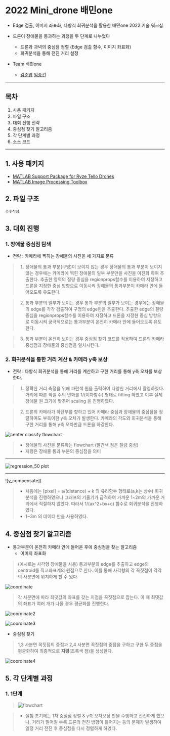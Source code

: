 # 2022 Mini_drone 배민one

* Edge 검출, 이미지 좌표화, 다항식 회귀분석을 활용한 배민one 2022 기술 워크샵

* 드론이 장애물을 통과하는 과정을 두 단계로 나누었다
  * 드론과 과녁의 중심점 정렬 (Edge 검출 함수, 이미지 좌표화)
  * 회귀분석을 통해 전진 거리 설정

* Team 배민one
  * [김준엽](https://github.com/junyeobkim55) [임종건](https://github.com/Lim-Jong-geon)
  
***
  
## 목차

1. 사용 패키지    
2. 파일 구조    
3. 대회 진행 전략   
4. 중심점 찾기 알고리즘      
5. 각 단계별 과정    
6. 소스 코드

***

## 1. 사용 패키지

* [MATLAB Support Package for Ryze Tello Drones](https://kr.mathworks.com/matlabcentral/fileexchange/74434-matlab-support-package-for-ryze-tello-drones?s_tid=srchtitle)
* [MATLAB Image Processing Toolbox](https://kr.mathworks.com/products/image.html)

## 2. 파일 구조

  ```
  추후작성
  ```

## 3. 대회 진행

### 1. 장애물 중심점 탐색

  * 전략 : 카메라에 찍히는 장애물의 사진을 세 가지로 분류
    
  > 1. 장애물의 통과 부분(구멍)이 보이지 않는 경우
    장애물의 통과 부분이 보이지 않는 경우에는 카메라에 찍힌 장애물의 일부 부분만을 사진을 이진화 하여 추출한다.
    추출한 영역의 질량 중심을 regionprops함수를 이용하여 지정하고 드론을 지정한 중심 방향으로 이동시켜 장애물의 통과부분이 카메라 안에 들어오도록 유도한다.
  
  > 2. 통과 부분의 일부가 보이는 경우
    통과 부분의 일부가 보이는 경우에는 장애물의 edge를 각각 검출하여 구멍의 edge만을 추출한다.
    추출한 edge의 질량 중심을 regionprops함수를 이용하여 지정하고 드론을 지정한 중심 방향으로 이동시켜 궁극적으로는 통과부분이 온전히 카메라 안에 들어오도록 유도한다.
  
  > 3. 통과 부분이 온전히 보이는 경우
    중심점 찾기 코드를 적용하여 드론의 카메라 중심점과 장애물의 중심점을 일치시킨다.

### 2. 회귀분석을 통한 거리 계산 & 카메라 y축 보상
  
  * 전략 : 다항식 회귀분석을 통해 거리를 계산하고 구한 거리를 통해 y축 오차를 보상한다.
  
  > 1. 정확한 거리 측정을 위해 파란색 원을 출력하여 다양한 거리에서 촬영하였다. 거리에 따른 픽셀 수의 변화를 1/(이차함수) 형태로 fitting 하였고
    이후 실제 장애물 원 크기에 맞추어 scaling 을 진행하였다.
   
  > 2. 드론의 카메라가 하단부를 향하고 있어 카메라 중심과 장애물의 중심점을 정렬하여도 부득이한 y축 오차가 발생한다.
    카메라의 각도와 회귀분석을 통해 구한 거리를 통해 y축 오차만큼 드론을 하강한다.
    


![center classify flowchart](/image/centerclassify.png)

> * 장애물의 사진을 분류하는 flowchart (빨간색 점은 질량 중심)
> * 지령은 장애물 통과 부분의 중심점을 의미

***

![regression_50 plot](/image/regression_50.png)

***

![y_compensate](

> * 처음에는 [pixel] = a/(distance) + k 의 유리함수 형태로(a,k는 상수) 회귀분석을 진행하였으나 그래프의 기울기가 급격하여 가까운 1~2m의 가까운 거리에서 적절하지 않았다. 따라서 1/(ax^2+bx+c) 함수로 회귀분석을 진행하였다. 
> * 1~3m 의 데이터 만을 사용하였다.

## 4. 중심점 찾기 알고리즘

 * 통과부분이 온전히 카메라 안에 들어온 후에 중심점을 찾는 알고리즘
   * 이미지 좌표화
  > (예시로는 사각형 장애물을 사용) 통과부분의 edge를 추출하고 edge의 centroid를 직교좌표계의 원점으로 한다. 이를 통해 사각형의 각 꼭짓점이 각각의 사분면에 위치하게 할 수 있다.
  
  ![coordinate](/image/coordinate.jpg)
  
  > 각 사분면에 따라 최댓값의 좌표를 갖는 지점을 꼭짓점으로 잡는다. 이 때 최댓값의 좌표가 여러 개가 나올 경우 평균화를 진행한다.
  
  ![coordinate2](/image/coordinate2.jpg)
  
 
  ![coordinate3](/image/coordinate3.jpg)
  
   * 중심점 찾기
  
  > 1,3 사분면 꼭짓점의 중점과 2,4 사분면 꼭짓점의 중점을 구하고 구한 두 중점을 평균화하여 최종적으로 **지령**(초록색 점)을 생성한다.
  
  ![coordinate4](/image/coordinate4.jpg)
  
## 5. 각 단계별 과정

### 1. 1단계

>![flowchart](/image/centerclassifyflow.drawio.png)

> * 실험 초기에는 1차 중심점 정렬 & y축 오차보상 만을 수행하고 전진하게 했으나, 거리가 멀어질 수록 드론의 전진 방향이 틀어지는 등의 문제가 발생하여 일정 거리 전진 후 중심점을 다시 정렬하게 하였다.











